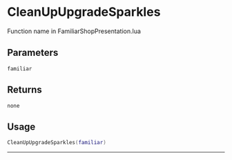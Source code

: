 # CleanUpUpgradeSparkles
Function name in FamiliarShopPresentation.lua
## Parameters
`familiar`
## Returns
`none`
## Usage
```lua
CleanUpUpgradeSparkles(familiar)
```
---
